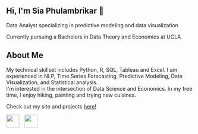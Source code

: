 ## Hi, I'm Sia Phulambrikar 👋

Data Analyst specializing in predictive modeling and data visualization    

Currently pursuing a Bachelors in Data Theory and Economics at UCLA   

## About Me

My technical skillset includes Python, R, SQL, Tableau and Excel. I am experienced in NLP, Time Series Forecasting, Predictive Modeling, Data Visualization, and Statistical analysis.   
I'm interested in the intersection of Data Science and Economics. In my free time, I enjoy hiking, painting and trying new cuisines. 

Check out my site and projects [here!](https://phulambrikarsia.github.io)

<a href="https://www.linkedin.com/in/phulambrikarsia/"><img height="35" src="https://github.com/phulambrikarsia/phulambrikarsia.github.io.git/assets/img/linkedin-2.svg" style="padding-right: 10px;"></a>
<a href="mailto:phulambrikarsia@gmail.com"><img height="35" src="/assets/img/envelope-regular.svg" style="padding-right: 10px;"></a>
